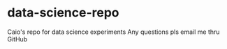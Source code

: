 # data-science-repo
Caio's repo for data science experiments
Any questions pls email me thru GitHub
